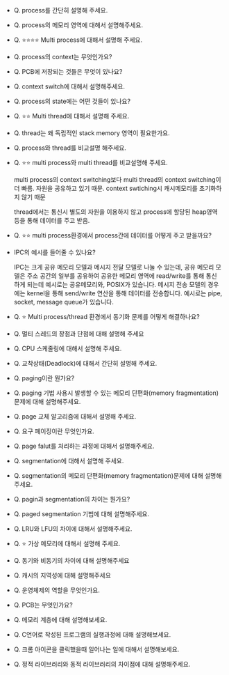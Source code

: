 - Q. process를 간단히 설명해 주세요.
- Q. process의 메모리 영역에 대해서 설명해주세요.
- Q. ⭐⭐⭐⭐ Multi process에 대해서 설명해 주세요.
- Q. process의 context는 무엇인가요?
- Q. PCB에 저장되는  것들은 무엇이 있나요?
- Q. context switch에 대해서 설명해주세요.
- Q. process의 state에는 어떤 것들이 있나요?
- Q. ⭐⭐ Multi thread에 대해서 설명해 주세요.
- Q. thread는 왜 독립적인 stack memory 영역이 필요한가요.
- Q. process와 thread를 비교설명 해주세요.
- Q. ⭐⭐ multi process와 multi thread를 비교설명해 주세요.
    
    multi process의 context switching보다 multi thread의 context switching이 더 빠름. 자원을 공유하고 있기 때문. context swtiching시  캐시메모리를 초기화하지 않기 때문
    
    thread에서는 통신시 별도의 자원을 이용하지 않고 process에 할당된 heap영역등을 통해 데이터를 주고 받음.
    
- Q. ⭐⭐ multi process환경에서 process간에 데이터를 어떻게 주고 받을까요?
- IPC의 예시를 들어줄 수 있나요?
    
    IPC는 크게 공유 메모리 모델과 메시지 전달 모델로 나눌 수 있는데, 공유 메모리 모델은 주소 공간의 일부를 공유하여 공유한 메모리 영역에 read/write를 통해 통신하게 되는데 예시로는 공유메모리와, POSIX가 있습니다. 메시지 전송 모델의 경우에는 kernel을 통해 send/write 연산을 통해 데이터를 전송합니다. 예시로는 pipe, socket, message queue가 있습니다.
    
- Q. ⭐ Multi process/thread 환경에서 동기화 문제를 어떻게 해결하나요?
- Q. 멀티 스레드의 장점과 단점에 대해 설명해 주세요
- Q. CPU 스케줄링에 대해서 설명해 주세요.
- Q. 교착상태(Deadlock)에 대해서 간단히 설명해 주세요.
- Q. paging이란 뭔가요?
- Q. paging 기법 사용시 발생할 수 있는 메모리 단편화(memory fragmentation)문제에 대해 설명해주세요.
- Q. page 교체 알고리즘에 대해서 설명해 주세요.
- Q. 요구 페이징이란 무엇인가요.
- Q. page falut를 처리하는 과정에 대해서 설명해주세요.
- Q. segmentation에 대해서 설명해 주세요.
- Q. segmentation의 메모리 단편화(memory fragmentation)문제에 대해 설명해주세요.
- Q. pagin과 segmentation의 차이는 뭔가요?
- Q. paged segmentation 기법에 대해 설명해주세요.
- Q. LRU와 LFU의 차이에 대해서 설명해주세요.
- Q. ⭐ 가상 메모리에 대해서 설명해 주세요.
- Q. 동기와 비동기의 차이에 대해 설명해주세요
- Q. 캐시의 지역성에 대해 설명해주세요
- Q. 운영체제의 역할을 무엇인가요.
- Q. PCB는 무엇인가요?
- Q. 메모리 계층에 대해 설명해보세요.
- Q. C언어로 작성된 프로그램의 실행과정에 대해 설명해보세요.
- Q. 크롬 아이콘을 클릭했을때 일어나는 일에 대해서 설명해보세요.
- Q. 정적 라이브러리와 동적 라이브러리의 차이점에 대해 설명해주세요.
